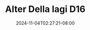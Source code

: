 --- 
title: "Alter Della lagi D16"
description: "nonton bokeh Alter Della lagi D16 full full baru"
date: 2024-11-04T02:27:21-08:00
file_code: "rf9eeslektzu"
draft: false
cover: "o2rtyb0hir3y02ja.jpg"
tags: ["Alter", "Della", "lagi", "bokep-indo", "bokep-viral", "bokep-ig"]
length: 100
fld_id: "1483233"
foldername: "Alter Della lagi"
categories: ["Alter Della lagi"]
views: 0
---